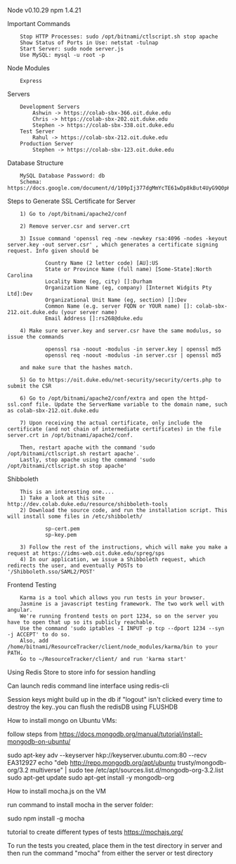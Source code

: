 Node v0.10.29
npm 1.4.21

Important Commands

        Stop HTTP Processes: sudo /opt/bitnami/ctlscript.sh stop apache
        Show Status of Ports in Use: netstat -tulnap
        Start Server: sudo node server.js
        Use MySQL: mysql -u root -p

Node Modules

        Express

Servers

        Development Servers
            Ashwin -> https://colab-sbx-366.oit.duke.edu
            Chris -> https://colab-sbx-202.oit.duke.edu
            Stephen -> https://colab-sbx-338.oit.duke.edu
        Test Server
            Rahul -> https://colab-sbx-212.oit.duke.edu
        Production Server
            Stephen -> https://colab-sbx-123.oit.duke.edu

Database Structure

        MySQL Database Password: db
        Schema: https://docs.google.com/document/d/109pIj377dgMmYcTE61wDp8kBut4UyG9Q0pKHqRn_Pwc/edit

Steps to Generate SSL Certificate for Server

        1) Go to /opt/bitnami/apache2/conf
        
        2) Remove server.csr and server.crt
        
        3) Issue command 'openssl req -new -newkey rsa:4096 -nodes -keyout server.key -out server.csr' , which generates a certificate signing request. Info given should be
        
                Country Name (2 letter code) [AU]:US
                State or Province Name (full name) [Some-State]:North Carolina
                Locality Name (eg, city) []:Durham
                Organization Name (eg, company) [Internet Widgits Pty Ltd]:Dev
                Organizational Unit Name (eg, section) []:Dev
                Common Name (e.g. server FQDN or YOUR name) []: colab-sbx-212.oit.duke.edu (your server name)
                Email Address []:rs268@duke.edu
                
        4) Make sure server.key and server.csr have the same modulus, so issue the commands
        
                openssl rsa -noout -modulus -in server.key | openssl md5
                openssl req -noout -modulus -in server.csr | openssl md5
                
        and make sure that the hashes match. 
        
        5) Go to https://oit.duke.edu/net-security/security/certs.php to submit the CSR
        
        6) Go to /opt/bitnami/apache2/conf/extra and open the httpd-ssl.conf file. Update the ServerName variable to the domain name, such as colab-sbx-212.oit.duke.edu
        
        7) Upon receiving the actual certificate, only include the certificate (and not chain of intermediate certificates) in the file server.crt in /opt/bitnami/apache2/conf.
        
        Then, restart apache with the command 'sudo /opt/bitnami/ctlscript.sh restart apache'. 
        Lastly, stop apache using the command 'sudo /opt/bitnami/ctlscript.sh stop apache'
        

Shibboleth

        This is an interesting one....
        1) Take a look at this site http://dev.colab.duke.edu/resource/shibboleth-tools
        2) Download the source code, and run the installation script. This will install some files in /etc/shibboleth/
                
                sp-cert.pem
                sp-key.pem
                
        3) Follow the rest of the instructions, which will make you make a request at https://idms-web.oit.duke.edu/spreg/sps
        4) In our application, we issue a Shibboleth request, which redirects the user, and eventually POSTs to          '/Shibboleth.sso/SAML2/POST'

Frontend Testing

        Karma is a tool which allows you run tests in your browser.
        Jasmine is a javascript testing framework. The two work well with angular.
        We're running frontend tests on port 1234, so on the server you have to open that up so its publicly reachable.
        Use the command 'sudo iptables -I INPUT -p tcp --dport 1234 --syn -j ACCEPT' to do so.
        Also, add /home/bitnami/ResourceTracker/client/node_modules/karma/bin to your PATH.
        Go to ~/ResourceTracker/client/ and run 'karma start'


Using Redis Store to store info for session handling

Can launch redis command line interface using redis-cli

Session keys might build up in the db if "logout" isn't clicked every time to destroy the key..you can flush the redisDB using FLUSHDB


How to install mongo on Ubuntu VMs:

follow steps from https://docs.mongodb.org/manual/tutorial/install-mongodb-on-ubuntu/

sudo apt-key adv --keyserver hkp://keyserver.ubuntu.com:80 --recv EA312927
echo "deb http://repo.mongodb.org/apt/ubuntu trusty/mongodb-org/3.2 multiverse" | sudo tee /etc/apt/sources.list.d/mongodb-org-3.2.list
sudo apt-get update
sudo apt-get install -y mongodb-org


How to install mocha.js on the VM

run command to install mocha in the server folder: 

sudo npm install -g mocha

tutorial to create different types of tests https://mochajs.org/

To run the tests you created, place them in the test directory in server and then run the command "mocha" from either the server or test directory
